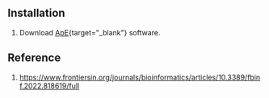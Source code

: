 ## Installation
1. Download [ApE](https://jorgensen.biology.utah.edu/wayned/ape/){target="_blank"} software.


## Reference
1. https://www.frontiersin.org/journals/bioinformatics/articles/10.3389/fbinf.2022.818619/full